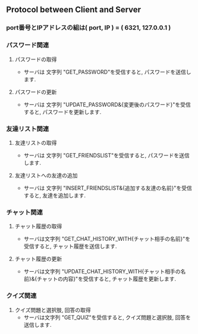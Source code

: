 ## Protocol between Client and Server

### port番号とIPアドレスの組は( port, IP ) = ( 6321, 127.0.0.1 )

### パスワード関連
  1. パスワードの取得
     - サーバは 文字列 "GET_PASSWORD"を受信すると, パスワードを送信します.

  2. パスワードの更新
     - サーバは 文字列 "UPDATE_PASSWORD&{変更後のパスワード}"を受信すると, パスワードを更新します.

### 友達リスト関連

  1. 友達リストの取得
     - サーバは 文字列 "GET_FRIENDSLIST"を受信すると, パスワードを送信します.

  2. 友達リストへの友達の追加
     - サーバは 文字列 "INSERT_FRIENDSLIST&{追加する友達の名前}"を受信すると, 友達を追加します.

### チャット関連

  1. チャット履歴の取得
     - サーバは文字列 "GET_CHAT_HISTORY_WITH{チャット相手の名前}"を受信すると, チャット履歴を送信します.

  2. チャット履歴の更新
     - サーバは文字列 "UPDATE_CHAT_HISTORY_WITH{チャット相手の名前}&{チャットの内容}"を受信すると, チャット履歴を更新します.

### クイズ関連
  1. クイズ問題と選択肢, 回答の取得
     - サーバは文字列 "GET_QUIZ"を受信すると, クイズ問題と選択肢, 回答を送信します.
